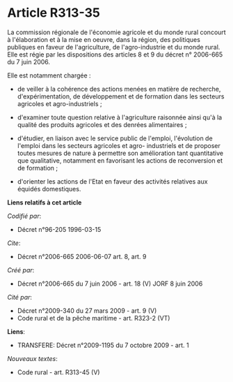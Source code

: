 # Article R313-35

La commission régionale de l'économie agricole et du monde rural concourt à l'élaboration et à la mise en oeuvre, dans la
région, des politiques publiques en faveur de l'agriculture, de l'agro-industrie et du monde rural. Elle est régie par les
dispositions des articles 8 et 9 du décret n° 2006-665 du 7 juin 2006.

Elle est notamment chargée :

- de veiller à la cohérence des actions menées en matière de recherche, d'expérimentation, de développement et de formation
dans les secteurs agricoles et agro-industriels ;

- d'examiner toute question relative à l'agriculture raisonnée ainsi qu'à la qualité des produits agricoles et des denrées
alimentaires ;

- d'étudier, en liaison avec le service public de l'emploi, l'évolution de l'emploi dans les secteurs agricoles et agro-
industriels et de proposer toutes mesures de nature à permettre son amélioration tant quantitative que qualitative, notamment
en favorisant les actions de reconversion et de formation ;

- d'orienter les actions de l'Etat en faveur des activités relatives aux équidés domestiques.

**Liens relatifs à cet article**

_Codifié par_:

  - Décret n°96-205 1996-03-15

_Cite_:

  - Décret n°2006-665 2006-06-07 art. 8, art. 9

_Créé par_:

  - Décret n°2006-665 du 7 juin 2006 - art. 18 (V) JORF 8 juin 2006

_Cité par_:

  - Décret n°2009-340 du 27 mars 2009 - art. 9 (V)
  - Code rural et de la pêche maritime - art. R323-2 (VT)

**Liens**:

  - TRANSFERE: Décret n°2009-1195 du 7 octobre 2009 - art. 1

_Nouveaux textes_:

  - Code rural - art. R313-45 (V)
